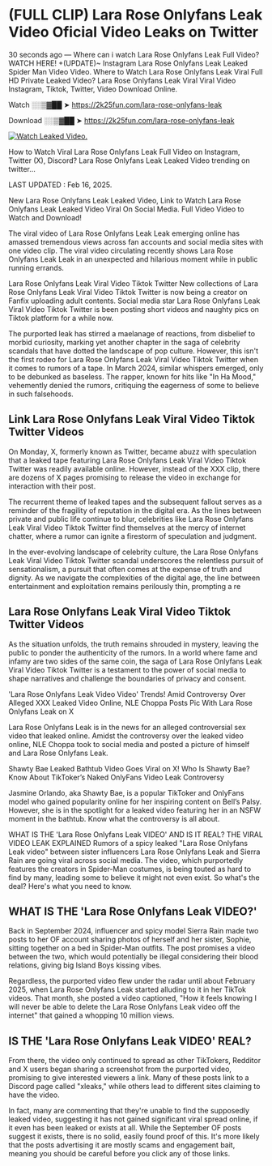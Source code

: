 # (FULL CLIP) Lara Rose Onlyfans Leak Video Oficial Video Leaks on Twitter

30 seconds ago — Where can i watch Lara Rose Onlyfans Leak Full Video? WATCH HERE! +(UPDATE)~ Instagram Lara Rose Onlyfans Leak Leaked Spider Man Video Video. Where to Watch Lara Rose Onlyfans Leak Viral Full HD Private Leaked Video? Lara Rose Onlyfans Leak Viral Viral Video Instagram, Tiktok, Twitter, Video Download Online.

Watch ░░▒▓██ ➤ https://2k25fun.com/lara-rose-onlyfans-leak

Download ░░▒▓██ ➤ https://2k25fun.com/lara-rose-onlyfans-leak

[![Watch Leaked Video.](https://miro.medium.com/v2/resize:fit:828/format:webp/1*cilzJN44JGOrTw9NJCrNHA.gif "Watch Leaked Video")](https://2k25fun.com/lara-rose-onlyfans-leak)

How to Watch Viral Lara Rose Onlyfans Leak Full Video on Instagram, Twitter (X), Discord? Lara Rose Onlyfans Leak Leaked Video trending on twitter...

LAST UPDATED : Feb 16, 2025.

New Lara Rose Onlyfans Leak Leaked Video, Link to Watch Lara Rose Onlyfans Leak Leaked Video Viral On Social Media. Full Video Video to Watch and Download!

The viral video of Lara Rose Onlyfans Leak Leak emerging online has amassed tremendous views across fan accounts and social media sites with one video clip. The viral video circulating recently shows Lara Rose Onlyfans Leak Leak in an unexpected and hilarious moment while in public running errands.

Lara Rose Onlyfans Leak Viral Video Tiktok Twitter New collections of Lara Rose Onlyfans Leak Viral Video Tiktok Twitter is now being a creator on Fanfix uploading adult contents. Social media star Lara Rose Onlyfans Leak Viral Video Tiktok Twitter is been posting short videos and naughty pics on Tiktok platform for a while now.

The purported leak has stirred a maelanage of reactions, from disbelief to morbid curiosity, marking yet another chapter in the saga of celebrity scandals that have dotted the landscape of pop culture. However, this isn't the first rodeo for Lara Rose Onlyfans Leak Viral Video Tiktok Twitter when it comes to rumors of a tape. In March 2024, similar whispers emerged, only to be debunked as baseless. The rapper, known for hits like "In Ha Mood," vehemently denied the rumors, critiquing the eagerness of some to believe in such falsehoods.

## Link Lara Rose Onlyfans Leak Viral Video Tiktok Twitter Videos

On Monday, X, formerly known as Twitter, became abuzz with speculation that a leaked tape featuring Lara Rose Onlyfans Leak Viral Video Tiktok Twitter was readily available online. However, instead of the XXX clip, there are dozens of X pages promising to release the video in exchange for interaction with their post.

The recurrent theme of leaked tapes and the subsequent fallout serves as a reminder of the fragility of reputation in the digital era. As the lines between private and public life continue to blur, celebrities like Lara Rose Onlyfans Leak Viral Video Tiktok Twitter find themselves at the mercy of internet chatter, where a rumor can ignite a firestorm of speculation and judgment.

In the ever-evolving landscape of celebrity culture, the Lara Rose Onlyfans Leak Viral Video Tiktok Twitter scandal underscores the relentless pursuit of sensationalism, a pursuit that often comes at the expense of truth and dignity. As we navigate the complexities of the digital age, the line between entertainment and exploitation remains perilously thin, prompting a re

##  Lara Rose Onlyfans Leak Viral Video Tiktok Twitter Videos

As the situation unfolds, the truth remains shrouded in mystery, leaving the public to ponder the authenticity of the rumors. In a world where fame and infamy are two sides of the same coin, the saga of Lara Rose Onlyfans Leak Viral Video Tiktok Twitter is a testament to the power of social media to shape narratives and challenge the boundaries of privacy and consent.

'Lara Rose Onlyfans Leak Video Video' Trends! Amid Controversy Over Alleged XXX Leaked Video Online, NLE Choppa Posts Pic With Lara Rose Onlyfans Leak on X

Lara Rose Onlyfans Leak is in the news for an alleged controversial sex video that leaked online. Amidst the controversy over the leaked video online, NLE Choppa took to social media and posted a picture of himself and Lara Rose Onlyfans Leak.

Shawty Bae Leaked Bathtub Video Goes Viral on X! Who Is Shawty Bae? Know About TikToker’s Naked OnlyFans Video Leak Controversy

Jasmine Orlando, aka Shawty Bae, is a popular TikToker and OnlyFans model who gained popularity online for her inspiring content on Bell’s Palsy. However, she is in the spotlight for a leaked video featuring her in an NSFW moment in the bathtub. Know what the controversy is all about.

WHAT IS THE 'Lara Rose Onlyfans Leak VIDEO' AND IS IT REAL? THE VIRAL VIDEO LEAK EXPLAINED Rumors of a spicy leaked "Lara Rose Onlyfans Leak video" between sister influencers Lara Rose Onlyfans Leak and Sierra Rain are going viral across social media. The video, which purportedly features the creators in Spider-Man costumes, is being touted as hard to find by many, leading some to believe it might not even exist. So what's the deal? Here's what you need to know.

## WHAT IS THE 'Lara Rose Onlyfans Leak VIDEO?'

Back in September 2024, influencer and spicy model Sierra Rain made two posts to her OF account sharing photos of herself and her sister, Sophie, sitting together on a bed in Spider-Man outfits. The post promises a video between the two, which would potentially be illegal considering their blood relations, giving big Island Boys kissing vibes.

Regardless, the purported video flew under the radar until about February 2025, when Lara Rose Onlyfans Leak started alluding to it in her TikTok videos. That month, she posted a video captioned, "How it feels knowing I will never be able to delete the Lara Rose Onlyfans Leak video off the internet" that gained a whopping 10 million views.

## IS THE 'Lara Rose Onlyfans Leak VIDEO' REAL?

From there, the video only continued to spread as other TikTokers, Redditor and X users began sharing a screenshot from the purported video, promising to give interested viewers a link. Many of these posts link to a Discord page called "xleaks," while others lead to different sites claiming to have the video.

In fact, many are commenting that they're unable to find the supposedly leaked video, suggesting it has not gained significant viral spread online, if it even has been leaked or exists at all. While the September OF posts suggest it exists, there is no solid, easily found proof of this. It's more likely that the posts advertising it are mostly scams and engagement bait, meaning you should be careful before you click any of those links.